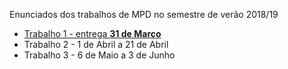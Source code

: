 Enunciados dos trabalhos de MPD no semestre de verão 2018/19

* [Trabalho 1 - entrega **31 de Março**](trabalho1.md)
* Trabalho 2 - 1 de Abril a 21 de Abril
* Trabalho 3 - 6 de Maio a 3 de Junho
